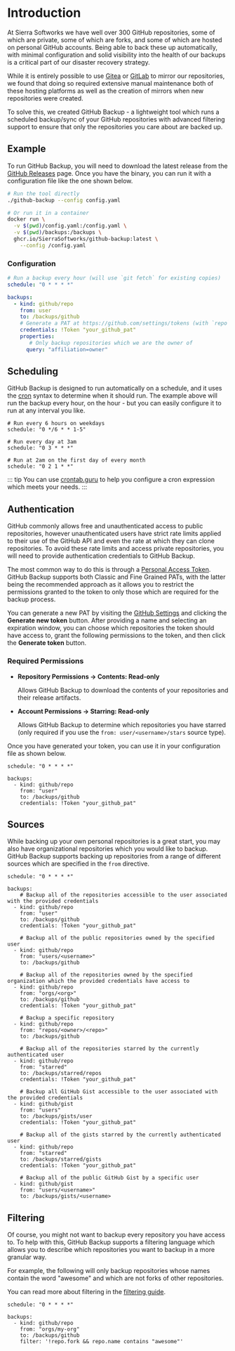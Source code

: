 # Introduction
At Sierra Softworks we have well over 300 GitHub repositories, some of which are
private, some of which are forks, and some of which are hosted on personal GitHub
accounts. Being able to back these up automatically, with minimal configuration
and solid visibility into the health of our backups is a critical part of our
disaster recovery strategy.

While it is entirely possible to use [Gitea](https://gitea.io) or [GitLab](https://gitlab.com)
to mirror our repositories, we found that doing so required extensive manual maintenance
both of these hosting platforms as well as the creation of mirrors when new repositories
were created.

To solve this, we created GitHub Backup - a lightweight tool which runs a scheduled
backup/sync of your GitHub repositories with advanced filtering support to ensure that
only the repositories you care about are backed up.

## Example
To run GitHub Backup, you will need to download the latest release from the
[GitHub Releases](https://github.com/SierraSoftworks/github-backup/releases)
page. Once you have the binary, you can run it with a configuration file like the one
shown below.

```bash
# Run the tool directly
./github-backup --config config.yaml

# Or run it in a container
docker run \
  -v $(pwd)/config.yaml:/config.yaml \
  -v $(pwd)/backups:/backups \
  ghcr.io/SierraSoftworks/github-backup:latest \
    --config /config.yaml
```

### Configuration

```yaml title="config.yaml"
# Run a backup every hour (will use `git fetch` for existing copies)
schedule: "0 * * * *"

backups:
  - kind: github/repo
    from: user
    to: /backups/github
    # Generate a PAT at https://github.com/settings/tokens (with `repo` scope if you want to backup private repositories)
    credentials: !Token "your_github_pat"
    properties:
       # Only backup repositories which we are the owner of
      query: "affiliation=owner"
```

## Scheduling
GitHub Backup is designed to run automatically on a schedule, and it uses the [cron](https://en.wikipedia.org/wiki/Cron)
syntax to determine when it should run. The example above will run the backup every hour, on the hour - but you can
easily configure it to run at any interval you like.

```yaml{2} title="config.yaml"
# Run every 6 hours on weekdays
schedule: "0 */6 * * 1-5"

# Run every day at 3am
schedule: "0 3 * * *"

# Run at 2am on the first day of every month
schedule: "0 2 1 * *"
```

::: tip
You can use [crontab.guru](https://crontab.guru/) to help you configure a cron expression which meets your needs.
:::

## Authentication
GitHub commonly allows free and unauthenticated access to public repositories, however unauthenticated
users have strict rate limits applied to their use of the GitHub API and even the rate at which they
can clone repositories. To avoid these rate limits and access private repositories, you will need to
provide authentication credentials to GitHub Backup.

The most common way to do this is through a [Personal Access Token][github-pat]. GitHub Backup supports
both Classic and Fine Grained PATs, with the latter being the recommended approach as it allows you to
restrict the permissions granted to the token to only those which are required for the backup process.

You can generate a new PAT by visiting the [GitHub Settings](https://github.com/settings/tokens?type=beta)
and clicking the **Generate new token** button. After providing a name and selecting an expiration window,
you can choose which repositories the token should have access to, grant the following permissions to the
token, and then click the **Generate token** button.

### Required Permissions
 * **Repository Permissions &rarr; Contents: Read-only**

   Allows GitHub Backup to download the contents of your repositories and their release artifacts.

 * **Account Permissions &rarr; Starring: Read-only**

   Allows GitHub Backup to determine which repositories you have starred (only required if you use the `from: user/<username>/stars` source type).

Once you have generated your token, you can use it in your configuration file as shown below.

```yaml{7} title="config.yaml"
schedule: "0 * * * *"

backups:
  - kind: github/repo
    from: "user"
    to: /backups/github
    credentials: !Token "your_github_pat"
```

## Sources
While backing up your own personal repositories is a great start, you may also have organizational
repositories which you would like to backup. GitHub Backup supports backing up repositories from
a range of different sources which are specified in the `from` directive.

```yaml{5-6,11-12,16-17,22-23,27-28} title="config.yaml"
schedule: "0 * * * *"

backups:
    # Backup all of the repositories accessible to the user associated with the provided credentials
  - kind: github/repo
    from: "user"
    to: /backups/github
    credentials: !Token "your_github_pat"

    # Backup all of the public repositories owned by the specified user
  - kind: github/repo
    from: "users/<username>"
    to: /backups/github

    # Backup all of the repositories owned by the specified organization which the provided credentials have access to
  - kind: github/repo
    from: "orgs/<org>"
    to: /backups/github
    credentials: !Token "your_github_pat"

    # Backup a specific repository
  - kind: github/repo
    from: "repos/<owner>/<repo>"
    to: /backups/github

    # Backup all of the repositories starred by the currently authenticated user
  - kind: github/repo
    from: "starred"
    to: /backups/starred/repos
    credentials: !Token "your_github_pat"
    
    # Backup all GitHub Gist accessible to the user associated with the provided credentials
  - kind: github/gist
    from: "users"
    to: /backups/gists/user
    credentials: !Token "your_github_pat"
    
    # Backup all of the gists starred by the currently authenticated user
  - kind: github/repo
    from: "starred"
    to: /backups/starred/gists
    credentials: !Token "your_github_pat"
        
    # Backup all of the public GitHub Gist by a specific user
  - kind: github/gist
    from: "users/<username>"
    to: /backups/gists/<username>    
```

## Filtering
Of course, you might not want to backup every repository you have access to. To help
with this, GitHub Backup supports a filtering language which allows you to describe
which repositories you want to backup in a more granular way.

For example, the following will only backup repositories whose names contain the word
"awesome" and which are not forks of other repositories.

You can read more about filtering in the [filtering guide](../advanced/filters.md).

```yaml{7} title="config.yaml"
schedule: "0 * * * *"

backups:
  - kind: github/repo
    from: "orgs/my-org"
    to: /backups/github
    filter: '!repo.fork && repo.name contains "awesome"'
```

[github-pat]: https://docs.github.com/en/authentication/keeping-your-account-and-data-secure/managing-your-personal-access-tokens
